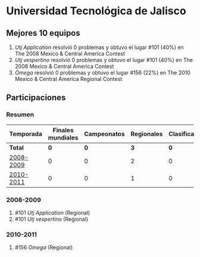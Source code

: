 ---
---

# Universidad Tecnológica de Jalisco

## Mejores 10 equipos

1. _Utj Application_ resolvió 0 problemas y obtuvo el lugar #101 (40%) en The 2008 Mexico & Central America Contest
1. _Utj vespertino_ resolvió 0 problemas y obtuvo el lugar #101 (40%) en The 2008 Mexico & Central America Contest
1. _Omega_ resolvió 0 problemas y obtuvo el lugar #156 (22%) en The 2010 Mexico & Central America Regional Contest

## Participaciones

### Resumen

| Temporada | Finales mundiales | Campeonatos | Regionales | Clasificatorios | Equipos |
| --- | --- | --- | --- | --- | --- |
| **Total** | **0** | **0** | **3** | **0** | **3** |
| [2008-2009](#2008-2009) | 0 | 0 | 2 | 0 | 2 |
| [2010-2011](#2010-2011) | 0 | 0 | 1 | 0 | 1 |

### 2008-2009

1. #101 _Utj Application_ (Regional)
1. #101 _Utj vespertino_ (Regional)

### 2010-2011

1. #156 _Omega_ (Regional)



